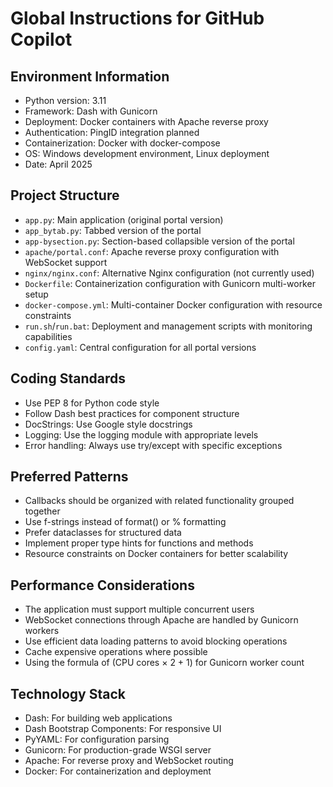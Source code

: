 # Global Instructions for GitHub Copilot

## Environment Information
- Python version: 3.11
- Framework: Dash with Gunicorn
- Deployment: Docker containers with Apache reverse proxy
- Authentication: PingID integration planned
- Containerization: Docker with docker-compose
- OS: Windows development environment, Linux deployment
- Date: April 2025

## Project Structure
- `app.py`: Main application (original portal version)
- `app_bytab.py`: Tabbed version of the portal
- `app-bysection.py`: Section-based collapsible version of the portal
- `apache/portal.conf`: Apache reverse proxy configuration with WebSocket support
- `nginx/nginx.conf`: Alternative Nginx configuration (not currently used)
- `Dockerfile`: Containerization configuration with Gunicorn multi-worker setup
- `docker-compose.yml`: Multi-container Docker configuration with resource constraints
- `run.sh`/`run.bat`: Deployment and management scripts with monitoring capabilities
- `config.yaml`: Central configuration for all portal versions

## Coding Standards
- Use PEP 8 for Python code style
- Follow Dash best practices for component structure
- DocStrings: Use Google style docstrings
- Logging: Use the logging module with appropriate levels
- Error handling: Always use try/except with specific exceptions

## Preferred Patterns
- Callbacks should be organized with related functionality grouped together
- Use f-strings instead of format() or % formatting
- Prefer dataclasses for structured data
- Implement proper type hints for functions and methods
- Resource constraints on Docker containers for better scalability

## Performance Considerations
- The application must support multiple concurrent users
- WebSocket connections through Apache are handled by Gunicorn workers
- Use efficient data loading patterns to avoid blocking operations
- Cache expensive operations where possible
- Using the formula of (CPU cores × 2 + 1) for Gunicorn worker count

## Technology Stack
- Dash: For building web applications
- Dash Bootstrap Components: For responsive UI
- PyYAML: For configuration parsing
- Gunicorn: For production-grade WSGI server
- Apache: For reverse proxy and WebSocket routing
- Docker: For containerization and deployment